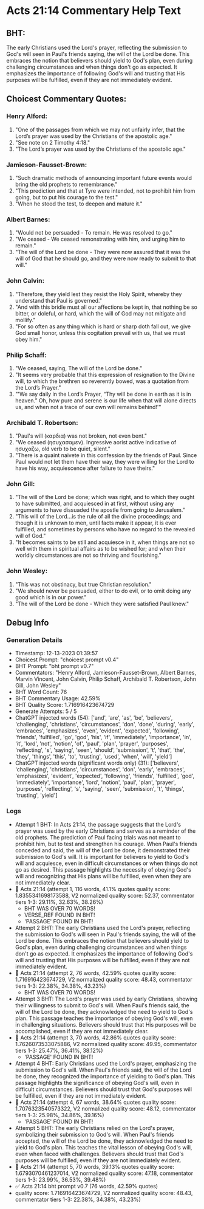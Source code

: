 # Acts 21:14 Commentary Help Text

## BHT:
The early Christians used the Lord's prayer, reflecting the submission to God's will seen in Paul's friends saying, the will of the Lord be done. This embraces the notion that believers should yield to God's plan, even during challenging circumstances and when things don't go as expected. It emphasizes the importance of following God's will and trusting that His purposes will be fulfilled, even if they are not immediately evident.

## Choicest Commentary Quotes:
### Henry Alford:
1. "One of the passages from which we may not unfairly infer, that the Lord’s prayer was used by the Christians of the apostolic age."
2. "See note on 2 Timothy 4:18."
3. "The Lord’s prayer was used by the Christians of the apostolic age."

### Jamieson-Fausset-Brown:
1. "Such dramatic methods of announcing important future events would bring the old prophets to remembrance." 
2. "This prediction and that at Tyre were intended, not to prohibit him from going, but to put his courage to the test."
3. "When he stood the test, to deepen and mature it."

### Albert Barnes:
1. "Would not be persuaded - To remain. He was resolved to go."
2. "We ceased - We ceased remonstrating with him, and urging him to remain."
3. "The will of the Lord be done - They were now assured that it was the will of God that he should go, and they were now ready to submit to that will."

### John Calvin:
1. "Therefore, they yield lest they resist the Holy Spirit, whereby they understand that Paul is governed."
2. "And with this bridle must all our affections be kept in, that nothing be so bitter, or doleful, or hard, which the will of God may not mitigate and mollify."
3. "For so often as any thing which is hard or sharp doth fall out, we give God small honor, unless this cogitation prevail with us, that we must obey him."

### Philip Schaff:
1. "We ceased, saying, The will of the Lord be done."
2. "It seems very probable that this expression of resignation to the Divine will, to which the brethren so reverently bowed, was a quotation from the Lord’s Prayer."
3. "'We say daily in the Lord’s Prayer, “Thy will be done in earth as it is in heaven.” Oh, how pure and serene is our life when that will alone directs us, and when not a trace of our own will remains behind!'"

### Archibald T. Robertson:
1. "Paul's will (καρδια) was not broken, not even bent."
2. "We ceased (ησυχασαμεν). Ingressive aorist active indicative of ησυχαζω, old verb to be quiet, silent."
3. "There is a quaint naivete in this confession by the friends of Paul. Since Paul would not let them have their way, they were willing for the Lord to have his way, acquiescence after failure to have theirs."

### John Gill:
1. "The will of the Lord be done; which was right, and to which they ought to have submitted, and acquiesced in at first, without using any arguments to have dissuaded the apostle from going to Jerusalem."
2. "This will of the Lord...is the rule of all the divine proceedings; and though it is unknown to men, until facts make it appear, it is ever fulfilled, and sometimes by persons who have no regard to the revealed will of God."
3. "It becomes saints to be still and acquiesce in it, when things are not so well with them in spiritual affairs as to be wished for; and when their worldly circumstances are not so thriving and flourishing."

### John Wesley:
1. "This was not obstinacy, but true Christian resolution."
2. "We should never be persuaded, either to do evil, or to omit doing any good which is in our power."
3. "The will of the Lord be done - Which they were satisfied Paul knew."


## Debug Info
### Generation Details
- Timestamp: 12-13-2023 01:39:57
- Choicest Prompt: "choicest prompt v0.4"
- BHT Prompt: "bht prompt v0.7"
- Commentators: "Henry Alford, Jamieson-Fausset-Brown, Albert Barnes, Marvin Vincent, John Calvin, Philip Schaff, Archibald T. Robertson, John Gill, John Wesley"
- BHT Word Count: 76
- BHT Commentary Usage: 42.59%
- BHT Quality Score: 1.716916423674729
- Generate Attempts: 5 / 5
- ChatGPT injected words (54):
	['and', 'are', 'as', 'be', 'believers', 'challenging', 'christians', 'circumstances', 'don', 'done', 'during', 'early', 'embraces', 'emphasizes', 'even', 'evident', 'expected', 'following', 'friends', 'fulfilled', 'go', 'god', 'his', 'if', 'immediately', 'importance', 'in', 'it', 'lord', 'not', 'notion', 'of', 'paul', 'plan', 'prayer', 'purposes', 'reflecting', 's', 'saying', 'seen', 'should', 'submission', 't', 'that', 'the', 'they', 'things', 'this', 'to', 'trusting', 'used', 'when', 'will', 'yield']
- ChatGPT injected words (significant words only) (31):
	['believers', 'challenging', 'christians', 'circumstances', 'don', 'early', 'embraces', 'emphasizes', 'evident', 'expected', 'following', 'friends', 'fulfilled', 'god', 'immediately', 'importance', 'lord', 'notion', 'paul', 'plan', 'prayer', 'purposes', 'reflecting', 's', 'saying', 'seen', 'submission', 't', 'things', 'trusting', 'yield']

### Logs
- Attempt 1 BHT: In Acts 21:14, the passage suggests that the Lord's prayer was used by the early Christians and serves as a reminder of the old prophets. The prediction of Paul facing trials was not meant to prohibit him, but to test and strengthen his courage. When Paul's friends conceded and said, the will of the Lord be done, it demonstrated their submission to God's will. It is important for believers to yield to God's will and acquiesce, even in difficult circumstances or when things do not go as desired. This passage highlights the necessity of obeying God's will and recognizing that His plans will be fulfilled, even when they are not immediately clear.
- 🔄 Acts 21:14 (attempt 1, 116 words, 41.1% quotes quality score: 1.8355341698173588, V2 normalized quality score: 52.37, commentator tiers 1-3: 29.11%, 32.63%, 38.26%) 
	- BHT WAS OVER 70 WORDS! 
	- VERSE_REF FOUND IN BHT! 
	- 'PASSAGE' FOUND IN BHT!
- Attempt 2 BHT: The early Christians used the Lord's prayer, reflecting the submission to God's will seen in Paul's friends saying, the will of the Lord be done. This embraces the notion that believers should yield to God's plan, even during challenging circumstances and when things don't go as expected. It emphasizes the importance of following God's will and trusting that His purposes will be fulfilled, even if they are not immediately evident.
- 🔄 Acts 21:14 (attempt 2, 76 words, 42.59% quotes quality score: 1.716916423674729, V2 normalized quality score: 48.43, commentator tiers 1-3: 22.38%, 34.38%, 43.23%) 
	- BHT WAS OVER 70 WORDS!
- Attempt 3 BHT: The Lord's prayer was used by early Christians, showing their willingness to submit to God's will. When Paul's friends said, the will of the Lord be done, they acknowledged the need to yield to God's plan. This passage teaches the importance of obeying God's will, even in challenging situations. Believers should trust that His purposes will be accomplished, even if they are not immediately clear.
- 🔄 Acts 21:14 (attempt 3, 70 words, 42.86% quotes quality score: 1.7626073533075886, V2 normalized quality score: 49.95, commentator tiers 1-3: 25.47%, 36.41%, 38.12%) 
	- 'PASSAGE' FOUND IN BHT!
- Attempt 4 BHT: Early Christians used the Lord's prayer, emphasizing the submission to God's will. When Paul's friends said, the will of the Lord be done, they recognized the importance of yielding to God's plan. This passage highlights the significance of obeying God's will, even in difficult circumstances. Believers should trust that God's purposes will be fulfilled, even if they are not immediately evident.
- 🔄 Acts 21:14 (attempt 4, 67 words, 38.64% quotes quality score: 1.7076323540573322, V2 normalized quality score: 48.12, commentator tiers 1-3: 25.98%, 34.86%, 39.16%) 
	- 'PASSAGE' FOUND IN BHT!
- Attempt 5 BHT: The early Christians relied on the Lord's prayer, symbolizing their submission to God's will. When Paul's friends accepted, the will of the Lord be done, they acknowledged the need to yield to God's plan. This teaches the vital lesson of obeying God's will, even when faced with challenges. Believers should trust that God's purposes will be fulfilled, even if they are not immediately evident.
- 🔄 Acts 21:14 (attempt 5, 70 words, 39.13% quotes quality score: 1.6793070461237014, V2 normalized quality score: 47.18, commentator tiers 1-3: 23.99%, 36.53%, 39.48%)
- ✅ Acts 21:14 bht prompt v0.7 (76 words, 42.59% quotes)
- quality score: 1.716916423674729, V2 normalized quality score: 48.43, commentator tiers 1-3: 22.38%, 34.38%, 43.23%)
